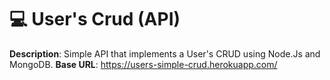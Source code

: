 # 💻 User's Crud (API)

<strong>Description</strong>: Simple API that implements a User's CRUD using Node.Js and MongoDB.
<strong>Base URL</strong>: https://users-simple-crud.herokuapp.com/
